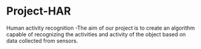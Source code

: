 # Project-HAR
Human activity recognition -The aim of our project is to create an algorithm capable of recognizing the activities and activity of the object based on data collected from sensors.
